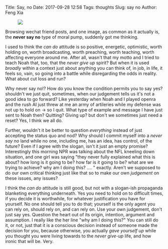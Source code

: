 Title: Say, no
Date: 2017-09-28 12:58
Tags: thoughts
Slug: say no
Author: Feng Xia

<figure class="col l6 m6 s12 center">
  <img src="{{SITEURL}}/images/funny/weekend%20life.png"/>
</figure>


Browsing wechat friend posts, and one image, as common as it actually
is, the **never say no** type of moral pump, suddenly got me thinking.

I used to think the _can do_ attitude is so positive, energetic,
optimistic, worth holding on, worth broadcasting, worth preaching,
worth teaching, worth affecting everyone around me. After all, wasn't
that my motto and I tried to teach Noah that, too, that the _never
give up_ spirit? But when it is used _broadly_
within a context just about anything you can think of, in job, in life,
it feels so, vain, so going into a battle while disregarding the odds
in reality. What about cut loss and run?

Why never say no!? How do you know the condition permits you to say
yes? shouldn't we just quit, sometimes, when our judgement tells us
it's not a good idea to go forward? Like yesterday when Noah and I
played openra and the rush AI just threw at me an army of artileries 
while my defense was not up to hold on &rarr; so I quit. What type of
example and message I have just sent to Noah then? Quitting? Giving
up? but don't we sometimes just need a reset? Yes, I think we all do.

Further, wouldn't it be better to question _everything_ instead of
just accepting the status quo and nod? Why should I commit myself into
a _never say no_ land while no one, including me, has an idea, has
control, of the future? Even if I agree with the slogan, isn't it just
an empty promise? Interestingly this morning NPR was talking about the
NFL kneeling down situation, and one girl was saying "they never fully
explained what this is about? how long is it going to be? how far is
it going to be? what are we trying to achieve? why am I doing this?
.... " exactly. Aren't we supposed to do our own critical thinking
just like that so to make our own _judgement_ on these issues, any issues?

I think the _can do_ attitude is still good, but not with a slogan-ish
propaganda blanketing everything underneath. Yes you need to hold on
to difficult times, if you decide it is worthwhile, for whatever
justification you have for yourself. No one should tell you to do
that; yourself is the only agent you can rely on, should rely on, and
can rely on. Use your own judgement, don't just say yes. Question the
heart out of its origin, intention, argument and assumption. I really
like the her line "why am I doing this?" You can still do it, or not,
just that it is a conscious decision instead of someone made the
decision for you, <span class="myhighlight">because otherwise, you
actually _gave yourself up_ while you thought you were living towards
to the _never give-up_ life, and how ironic that will be</span>. Very.
